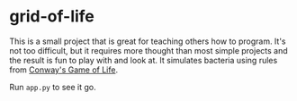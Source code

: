 # grid-of-life

This is a small project that is great for teaching others how to program. It's not too difficult, 
but it requires more thought than most simple projects and the result is fun to play with and look 
at. It simulates bacteria using rules from
[Conway's Game of Life](https://en.wikipedia.org/wiki/Conway%27s_Game_of_Life#Rules).



Run `app.py` to see it go.
